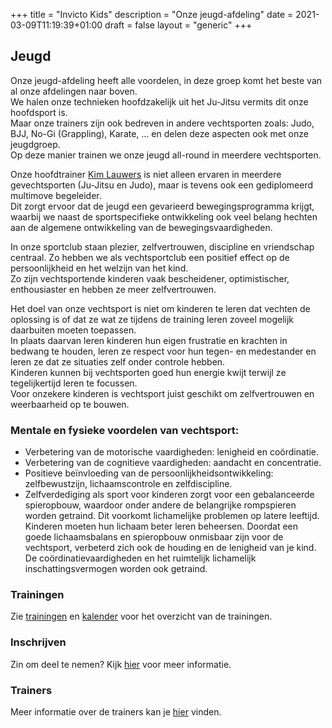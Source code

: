 +++
title = "Invicto Kids"
description = "Onze jeugd-afdeling"
date = 2021-03-09T11:19:39+01:00
draft = false
layout = "generic"
+++
## Jeugd

Onze jeugd-afdeling heeft alle voordelen, in deze groep komt het beste van al onze afdelingen naar boven. \
We halen onze technieken hoofdzakelijk uit het Ju-Jitsu vermits dit onze hoofdsport is. \
Maar onze trainers zijn ook bedreven in andere vechtsporten zoals: Judo, BJJ, No-Gi (Grappling), Karate, ... en delen deze aspecten ook met onze jeugdgroep. \
Op deze manier trainen we onze jeugd all-round in meerdere vechtsporten.

Onze hoofdtrainer [Kim Lauwers](/trainers/#Kim_Lauwers) is niet alleen ervaren in meerdere gevechtsporten (Ju-Jitsu en Judo), maar is tevens ook een gediplomeerd multimove begeleider. \
Dit zorgt ervoor dat de jeugd een gevarieerd bewegingsprogramma krijgt, waarbij we naast de sportspecifieke ontwikkeling ook veel belang hechten aan de algemene ontwikkeling van de bewegingsvaardigheden.

In onze sportclub staan plezier, zelfvertrouwen, discipline en vriendschap centraal. Zo hebben we als vechtsportclub een positief effect op de persoonlijkheid en het welzijn van het kind.\
Zo zijn vechtsportende kinderen vaak bescheidener, optimistischer, enthousiaster en hebben ze meer zelfvertrouwen.

Het doel van onze vechtsport is niet om kinderen te leren dat vechten de oplossing is of dat ze wat ze tijdens de training leren zoveel mogelijk daarbuiten moeten toepassen. \
In plaats daarvan leren kinderen hun eigen frustratie en krachten in bedwang te houden, leren ze respect voor hun tegen- en medestander en leren ze dat ze situaties zelf onder controle hebben. \
Kinderen kunnen bij vechtsporten goed hun energie kwijt terwijl ze tegelijkertijd leren te focussen. \
Voor onzekere kinderen is vechtsport juist geschikt om zelfvertrouwen en weerbaarheid op te bouwen. 

### Mentale en fysieke voordelen van vechtsport:
* Verbetering van de motorische vaardigheden: lenigheid en coördinatie.
* Verbetering van de cognitieve vaardigheden: aandacht en concentratie.
* Positieve beïnvloeding van de persoonlijkheidsontwikkeling: zelfbewustzijn, lichaamscontrole en zelfdiscipline.
* Zelfverdediging als sport voor kinderen zorgt voor een gebalanceerde spieropbouw, waardoor onder andere de belangrijke rompspieren worden getraind. Dit voorkomt lichamelijke problemen op latere leeftijd. Kinderen moeten hun lichaam beter leren beheersen. Doordat een goede lichaamsbalans en spieropbouw onmisbaar zijn voor de vechtsport, verbeterd zich ook de houding en de lenigheid van je kind. De coördinatievaardigheden en het ruimtelijk lichamelijk inschattingsvermogen worden ook getraind.

### Trainingen
Zie [trainingen](/trainingen) en [kalender](/kalender) voor het overzicht van de trainingen.

### Inschrijven
Zin om deel te nemen? Kijk [hier](/inschrijven) voor meer informatie.

### Trainers
Meer informatie over de trainers kan je [hier](/trainers) vinden.